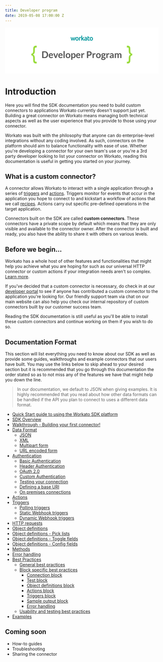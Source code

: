 ```yaml
---
title: Developer program
date: 2019-05-08 17:00:00 Z
---
```


[![Workato](/assets/images/workato_developer_program.png)](https://www.workato.com)

# Introduction
Here you will find the SDK documentation you need to build custom connectors to applications Workato currently doesn't support just yet. Building a great connector on Workato means managing both technical aspects as well as the user experience that you provide to those using your connector.

Workato was built with the philosophy that anyone can do enterprise-level integrations without any coding involved. As such, connectors on the platform should aim to balance functionality with ease of use. Whether you're developing a connector for your own team's use or you're a 3rd party developer looking to list your connector on Workato, reading this documentation is useful in getting you started on your journey.

## What is a custom connector?
A connector allows Workato to interact with a single application through a series of [triggers](/recipes/triggers.md) and [actions](/recipes/actions.md). Triggers monitor for events that occur in the application you hope to connect to and kickstart a workflow of actions that we call [recipes](/workato-concepts.md#recipes). Actions carry out specific pre-defined operations in the target application.

Connectors built on the SDK are called **custom connectors**. These connectors have a private scope by default which means that they are only visible and available to the connector owner. After the connector is built and ready, you also have the ability to share it with others on various levels.

## Before we begin...
Workato has a whole host of other features and functionalities that might help you achieve what you are hoping for such as our universal HTTP connector or custom actions if your integration needs aren't so complex. [Learn more](/developing-connectors.md).

If you've decided that a custom connector is necessary, do check in at our [developer portal](https://developer.workato.com/) to see if anyone has contributed a custom connector to the application you're looking for. Our friendly support team via chat on our main website can also help you check our internal repository of custom connectors built by our customer success team.

Reading the SDK documentation is still useful as you'll be able to install these custom connectors and continue working on them if you wish to do so.

## Documentation Format
This section will list everything you need to know about our SDK as well as provide some guides, walkthroughs and example connectors that our users have built. You may use the links below to skip ahead to your desired section but it is recommended that you go through this documentation the order stated so as to not miss any of the features we have that might help you down the line.

> In our documentation, we default to JSON when giving examples. It is highly recommended that you read about how other data formats can be handled if the API you plan to connect to uses a different data format.

* [Quick Start guide to using the Workato SDK platform](/developing-connectors/sdk/quick-Start.md)
* [SDK Overview](/developing-connectors/sdk/SDK-conceptual-model.md)
* [Walkthrough - Building your first connector!](/developing-connectors/sdk/walk-through.md)
* [Data Format](/developing-connectors/sdk/data-format.md)
  * [JSON](/developing-connectors/sdk/data-format/json-format.md)
  * [XML](/developing-connectors/sdk/data-format/xml-format.md)
  * [Multipart form](/developing-connectors/sdk/data-format/request_format_multipart_form.md)
  * [URL encoded form](/developing-connectors/sdk/data-format/form-url-encoded.md)
* [Authentication](/developing-connectors/sdk/authentication.md)
  * [Basic Authentication](/developing-connectors/sdk/authentication/basic-authentication.md)
  * [Header Authentication](/developing-connectors/sdk/authentication/header-authentication.md)
  * [OAuth 2.0](/developing-connectors/sdk/authentication/oauth2-authentication.md)
  * [Custom Authentication](/developing-connectors/sdk/authentication/custom-authentication.md)
  * [Testing your connection](/developing-connectors/sdk/authentication/test.md)
  * [Defining a base URI](/developing-connectors/sdk/authentication/base_uri.md)  
  * [On premises connections](/developing-connectors/sdk/authentication/secure_connection.md)
* [Actions](/developing-connectors/sdk/action.md)
* [Triggers](/developing-connectors/sdk/trigger.md)
  * [Polling triggers](/developing-connectors/sdk/trigger/poll-trigger.md)
  * [Static Webhook triggers](/developing-connectors/sdk/trigger/static-webhook-trigger.md)
  * [Dynamic Webhook triggers](/developing-connectors/sdk/trigger/webhook-trigger.md)  
* [HTTP requests](/developing-connectors/sdk/http-requests-and-response-handling.md)
* [Object definitions](/developing-connectors/sdk/object-definition.md)
* [Object definitions - Pick lists](/developing-connectors/sdk/pick-list.md)
* [Object definitions - Toggle fields](/developing-connectors/sdk/toggle-fields.md)
* [Object definitions - Config fields](/developing-connectors/sdk/config-fields.md)
* [Methods](/developing-connectors/sdk/methods.md)
* [Error handling](/developing-connectors/sdk/error-handling.md)
* [Best Practices](/developing-connectors/sdk/best-practices.md)
  * [General best practices](/developing-connectors/sdk/best-practices.md#general-best-practices)
  * [Block specific best practices](/developing-connectors/sdk/best-practices.md#block-specific-best-practices)
      * [Connection block](/developing-connectors/sdk/best-practices.md#connection-block)
      * [Test block](/developing-connectors/sdk/best-practices.md#test-block)
      * [Object definitions block](/developing-connectors/sdk/best-practices.md#object-defintions-block)
      * [Actions block](/developing-connectors/sdk/best-practices.md#actions-block)
      * [Triggers block](/developing-connectors/sdk/best-practices.md#triggers-block)
      * [Sample output block](/developing-connectors/sdk/best-practices.md#sample-output-block)
      * [Error handling](/developing-connectors/sdk/best-practices.md#error-handling)
  * [Usability and testing best practices](/developing-connectors/sdk/best-practices.md#usability-and-testing-best-practices)  
* [Examples](/developing-connectors/sdk/examples.md)

## Coming soon
* How-to guides
* Troubleshooting
* Sharing the connector
